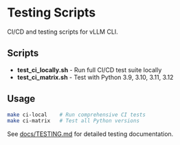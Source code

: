 # Testing Scripts

CI/CD and testing scripts for vLLM CLI.

## Scripts

- **test_ci_locally.sh** - Run full CI/CD test suite locally
- **test_ci_matrix.sh** - Test with Python 3.9, 3.10, 3.11, 3.12

## Usage

```bash
make ci-local    # Run comprehensive CI tests
make ci-matrix   # Test all Python versions
```

See [docs/TESTING.md](../docs/TESTING.md) for detailed testing documentation.
